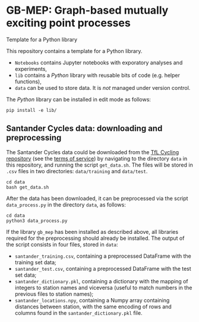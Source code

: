 # GB-MEP: Graph-based mutually exciting point processes

Template for a Python library

This repository contains a template for a Python library.

* `Notebooks` contains Jupyter notebooks with exporatory analyses and experiments,
* `lib` contains a _Python_ library with reusable bits of code (e.g. helper functions),
* `data` can be used to store data. It is *not* managed under version control. 

The _Python_ library can be installed in edit mode as follows:
```
pip install -e lib/
```
## Santander Cycles data: downloading and preprocessing
The Santander Cycles data could be downloaded from the [TfL Cycling repository](https://cycling.data.tfl.gov.uk/) (see the [terms of service](https://tfl.gov.uk/corporate/terms-and-conditions/transport-data-service)) by navigating to the directory `data` in this repository, and running the script `get_data.sh`. The files will be stored in `.csv` files in two directories: `data/training` and `data/test`. 
```
cd data
bash get_data.sh
```
After the data has been downloaded, it can be preprocessed via the script `data_process.py` in the directory `data`, as follows:
```
cd data
python3 data_process.py
```
If the library `gb_mep` has been installed as described above, all libraries required for the preprocessing should already be installed. The output of the script consists in four files, stored in `data`:
- `santander_training.csv`, containing a preprocessed DataFrame with the training set data;
- `santander_test.csv`, containing a preprocessed DataFrame with the test set data;
- `santander_dictionary.pkl`, containing a dictionary with the mapping of integers to station names and viceversa (useful to match numbers in the previous files to station names);
- `santander_locations.npy`, containing a Numpy array containing distances between station, with the same encoding of rows and columns found in the `santander_dictionary.pkl` file. 
